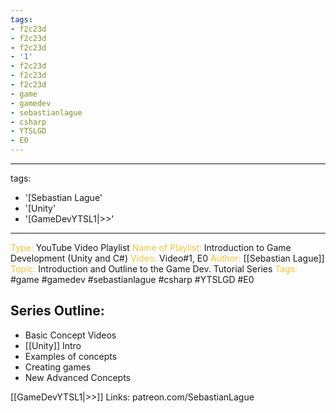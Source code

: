 ```yaml
---
tags:
- f2c23d
- f2c23d
- f2c23d
- '1'
- f2c23d
- f2c23d
- f2c23d
- game
- gamedev
- sebastianlague
- csharp
- YTSLGD
- E0
---
```


---
tags:
- '[Sebastian Lague'
- '[Unity'
- '[GameDevYTSL1|>>'
---

<span style="color: #f2c23d;">Type:</span> YouTube Video Playlist
<span style="color: #f2c23d;">Name of Playlist:</span> Introduction to Game Development (Unity and C#)
<span style="color: #f2c23d;">Video: </span>Video#1, E0
<span style="color: #f2c23d;">Author: 
</span> [[Sebastian Lague]]
<span style="color: #f2c23d;">Topic: </span> Introduction and Outline to the Game Dev. Tutorial Series
<span style="color: #f2c23d;">Tags:</span> #game #gamedev #sebastianlague #csharp #YTSLGD #E0


## Series Outline:
- Basic Concept Videos
- [[Unity]] Intro
- Examples of concepts
- Creating games
- New Advanced Concepts

[[GameDevYTSL1|>>]]
Links: patreon.com/SebastianLague